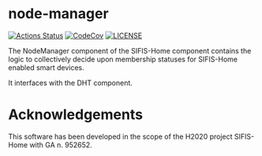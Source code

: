 # node-manager

[![Actions Status][actions badge]][actions]
[![CodeCov][codecov badge]][codecov]
[![LICENSE][license badge]][license]

The NodeManager component of the SIFIS-Home component contains the logic to collectively
decide upon membership statuses for SIFIS-Home enabled smart devices.

It interfaces with the DHT component.

# Acknowledgements

This software has been developed in the scope of the H2020 project SIFIS-Home with GA n. 952652.

<!-- Links -->
[actions]: https://github.com/sifis-home/node-manager/actions
[codecov]: https://codecov.io/gh/sifis-home/node-manager
[license]: LICENSE

<!-- Badges -->
[actions badge]: https://github.com/sifis-home/node-manager/workflows/node-manager/badge.svg
[codecov badge]: https://codecov.io/gh/sifis-home/node-manager/branch/master/graph/badge.svg
[license badge]: https://img.shields.io/badge/license-MIT-blue.svg

